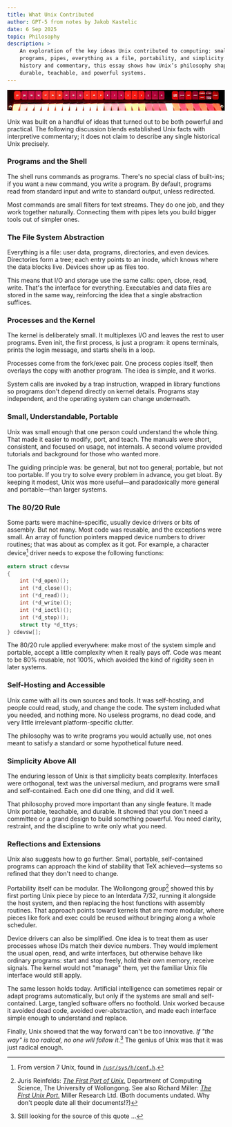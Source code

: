 ```yaml
---
title: What Unix Contributed
author: GPT-5 from notes by Jakob Kastelic
date: 6 Sep 2025
topic: Philosophy
description: >
    An exploration of the key ideas Unix contributed to computing: small
    programs, pipes, everything as a file, portability, and simplicity. Blending
    history and commentary, this essay shows how Unix’s philosophy shaped
    durable, teachable, and powerful systems.
---
```


![](../images/pdp1170.jpg)

Unix was built on a handful of ideas that turned out to be both powerful and
practical. The following discussion blends established Unix facts with
interpretive commentary; it does not claim to describe any single historical
Unix precisely.

### Programs and the Shell

The shell runs commands as programs. There's no special class of built-ins; if
you want a new command, you write a program. By default, programs read from
standard input and write to standard output, unless redirected.

Most commands are small filters for text streams. They do one job, and they work
together naturally. Connecting them with pipes lets you build bigger tools out
of simpler ones.

### The File System Abstraction

Everything is a file: user data, programs, directories, and even devices.
Directories form a tree; each entry points to an inode, which knows where the
data blocks live. Devices show up as files too.

This means that I/O and storage use the same calls: open, close, read, write.
That's the interface for everything. Executables and data files are stored in
the same way, reinforcing the idea that a single abstraction suffices.

### Processes and the Kernel

The kernel is deliberately small. It multiplexes I/O and leaves the rest to user
programs. Even init, the first process, is just a program: it opens terminals,
prints the login message, and starts shells in a loop.

Processes come from the fork/exec pair. One process copies itself, then overlays
the copy with another program. The idea is simple, and it works.

System calls are invoked by a trap instruction, wrapped in library functions so
programs don't depend directly on kernel details. Programs stay independent, and
the operating system can change underneath.

### Small, Understandable, Portable

Unix was small enough that one person could understand the whole thing. That
made it easier to modify, port, and teach. The manuals were short, consistent,
and focused on usage, not internals. A second volume provided tutorials and
background for those who wanted more.

The guiding principle was: be general, but not too general; portable, but not
too portable. If you try to solve every problem in advance, you get bloat. By
keeping it modest, Unix was more useful—and paradoxically more general and
portable—than larger systems.

### The 80/20 Rule

Some parts were machine-specific, usually device drivers or bits of assembly.
But not many. Most code was reusable, and the exceptions were small. An array of
function pointers mapped device numbers to driver routines; that was about as
complex as it got. For example, a character device[^devsw] driver needs to
expose the following functions:

```c
extern struct cdevsw
{
	int	(*d_open)();
	int	(*d_close)();
	int	(*d_read)();
	int	(*d_write)();
	int	(*d_ioctl)();
	int	(*d_stop)();
	struct tty *d_ttys;
} cdevsw[];
```

The 80/20 rule applied everywhere: make most of the system simple and portable,
accept a little complexity when it really pays off. Code was meant to be 80%
reusable, not 100%, which avoided the kind of rigidity seen in later systems.

### Self-Hosting and Accessible

Unix came with all its own sources and tools. It was self-hosting, and people
could read, study, and change the code. The system included what you needed, and
nothing more. No useless programs, no dead code, and very little irrelevant
platform-specific clutter.

The philosophy was to write programs you would actually use, not ones meant to
satisfy a standard or some hypothetical future need.

### Simplicity Above All

The enduring lesson of Unix is that simplicity beats complexity. Interfaces were
orthogonal, text was the universal medium, and programs were small and
self-contained. Each one did one thing, and did it well.

That philosophy proved more important than any single feature. It made Unix
portable, teachable, and durable. It showed that you don't need a committee or a
grand design to build something powerful. You need clarity, restraint, and the
discipline to write only what you need.

### Reflections and Extensions

Unix also suggests how to go further. Small, portable, self-contained programs
can approach the kind of stability that TeX achieved—systems so refined that
they don't need to change.

Portability itself can be modular. The Wollongong group[^wol] showed this by first
porting Unix piece by piece to an Interdata 7/32, running it alongside the host
system, and then replacing the host functions with assembly routines. That
approach points toward kernels that are more modular, where pieces like fork and
exec could be reused without bringing along a whole scheduler.

Device drivers can also be simplified. One idea is to treat them as user
processes whose IDs match their device numbers. They would implement the usual
open, read, and write interfaces, but otherwise behave like ordinary programs:
start and stop freely, hold their own memory, receive signals. The kernel would
not "manage" them, yet the familiar Unix file interface would still apply.

The same lesson holds today. Artificial intelligence can sometimes repair or
adapt programs automatically, but only if the systems are small and
self-contained. Large, tangled software offers no foothold. Unix worked because
it avoided dead code, avoided over-abstraction, and made each interface simple
enough to understand and replace.

Finally, Unix showed that the way forward can't be too innovative. *If "the way"
is too radical, no one will follow it.*[^rad] The genius of Unix was that it was
just radical enough.

[^wol]: Juris Reinfelds: [*The First Port of
    Unix.*](https://www.tuhs.org/Archive/Distributions/Other/Interdata/uow103747.pdf)
    Department of Computing Science, The University of Wollongong. See also
    Richard Miller: [*The First Unix
    Port.*](http://bitsavers.informatik.uni-stuttgart.de/bits/Interdata/32bit/unix/univWollongong_v6/miller.pdf)
    Miller Research Ltd. (Both documents undated. Why don't people date all
    their documents!?)

[^rad]: Still looking for the source of this quote ...

[^devsw]: From version 7 Unix, found in
    [`/usr/sys/h/conf.h`](https://www.tuhs.org/cgi-bin/utree.pl?file=V7/usr/sys/h/conf.h).
